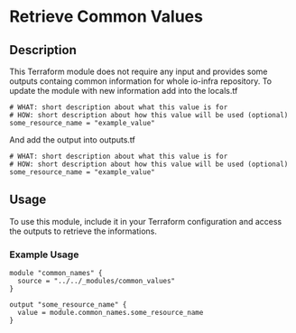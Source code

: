 # Retrieve Common Values

## Description

This Terraform module does not require any input and provides some outputs containg common information for whole io-infra repository.
To update the module with new information add into the locals.tf
```hcl
# WHAT: short description about what this value is for
# HOW: short description about how this value will be used (optional)
some_resource_name = "example_value"
```
And add the output into outputs.tf
```hcl
# WHAT: short description about what this value is for
# HOW: short description about how this value will be used (optional)
some_resource_name = "example_value"
```

## Usage

To use this module, include it in your Terraform configuration and access the outputs to retrieve the informations.

### Example Usage

```hcl
module "common_names" {
  source = "../../_modules/common_values"
}

output "some_resource_name" {
  value = module.common_names.some_resource_name
}
```